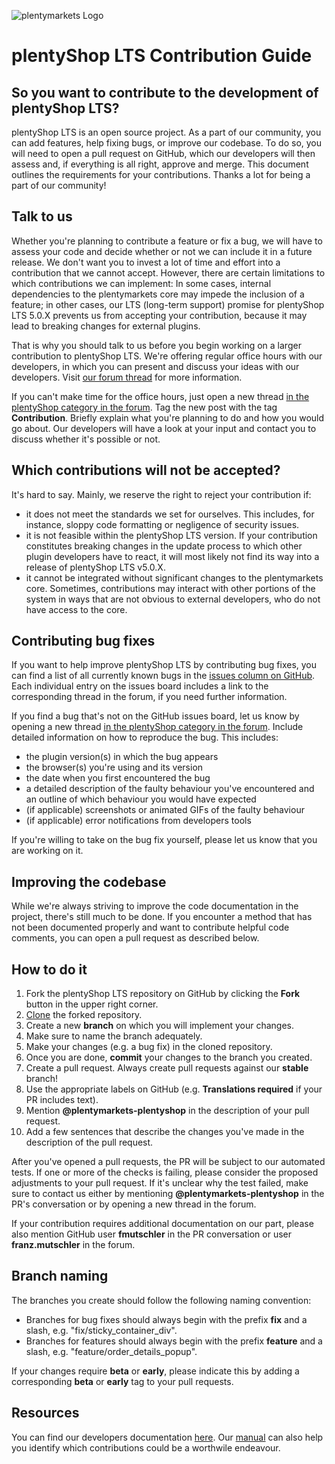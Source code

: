 ![plentymarkets Logo](http://www.plentymarkets.eu/layout/pm/images/logo/plentymarkets-logo.jpg)

# plentyShop LTS Contribution Guide

## So you want to contribute to the development of plentyShop LTS?

plentyShop LTS is an open source project. As a part of our community, you can add features, help fixing bugs, or improve our codebase. To do so, you will need to open a pull request on GitHub, which our developers will then assess and, if everything is all right, approve and merge. This document outlines the requirements for your contributions.
Thanks a lot for being a part of our community!

## Talk to us

Whether you're planning to contribute a feature or fix a bug, we will have to assess your code and decide whether or not we can include it in a future release. We don't want you to invest a lot of time and effort into a contribution that we cannot accept. However, there are certain limitations to which contributions we can implement: In some cases, internal dependencies to the plentymarkets core may impede the inclusion of a feature; in other cases, our LTS (long-term support)
promise for plentyShop LTS 5.0.X prevents us from accepting your contribution, because it may lead to breaking changes for external plugins.

That is why you should talk to us before you begin working on a larger contribution to plentyShop LTS. We're offering regular office hours with our developers, in which you can present and discuss your ideas with our developers. Visit [our forum thread](https://forum.plentymarkets.com/t/regelmaessige-entwicklersprechstunden-regular-developers-talks/637295) for more information.

If you can't make time for the office hours, just open a new thread [in the plentyShop category in the forum](https://forum.plentymarkets.com/c/plentyshop/). Tag the new post with the tag **Contribution**. Briefly explain what you're planning to do and how you would go about. Our developers will have a look at your input and contact you to discuss whether it's possible or not.

## Which contributions will not be accepted?

It's hard to say. Mainly, we reserve the right to reject your contribution if:

- it does not meet the standards we set for ourselves. This includes, for instance, sloppy code formatting or negligence of security issues.
- it is not feasible within the plentyShop LTS version. If your contribution constitutes breaking changes in the update process to which other plugin developers have to react, it will most likely not find its way into a release of plentyShop LTS v5.0.X.
- it cannot be integrated without significant changes to the plentymarkets core. Sometimes, contributions may interact with other portions of the system in ways that are not obvious to external developers, who do not have access to the core.

## Contributing bug fixes

If you want to help improve plentyShop LTS by contributing bug fixes, you can find a list of all currently known bugs in the [issues column on GitHub](https://github.com/plentymarkets/plugin-ceres/issues). Each individual entry on the issues board includes a link to the corresponding thread in the forum, if you need further information.

If you find a bug that's not on the GitHub issues board, let us know by opening a new thread [in the plentyShop category in the forum](https://forum.plentymarkets.com/c/plentyshop/). Include detailed information on how to reproduce the bug. This includes:

- the plugin version(s) in which the bug appears
- the browser(s) you're using and its version
- the date when you first encountered the bug
- a detailed description of the faulty behaviour you've encountered and an outline of which behaviour you would have expected
- (if applicable) screenshots or animated GIFs of the faulty behaviour
- (if applicable) error notifications from developers tools 

If you're willing to take on the bug fix yourself, please let us know that you are working on it.

## Improving the codebase

While we're always striving to improve the code documentation in the project, there's still much to be done. If you encounter a method that has not been documented properly and want to contribute helpful code comments, you can open a pull request as described below.

## How to do it

1. Fork the plentyShop LTS repository on GitHub by clicking the **Fork** button in the upper right corner.
2. [Clone](https://git-scm.com/book/en/v2/Git-Basics-Getting-a-Git-Repository) the forked repository.
3. Create a new **branch** on which you will implement your changes.
4. Make sure to name the branch adequately.
5. Make your changes (e.g. a bug fix) in the cloned repository.
6. Once you are done, **commit** your changes to the branch you created.
7. Create a pull request. Always create pull requests against our **stable** branch!
8. Use the appropriate labels on GitHub (e.g. **Translations required** if your PR includes text).
9. Mention **@plentymarkets-plentyshop** in the description of your pull request.
10. Add a few sentences that describe the changes you've made in the description of the pull request.

After you've opened a pull requests, the PR will be subject to our automated tests. If one or more of the checks is failing, please consider the proposed adjustments to your pull request. If it's unclear why the test failed, make sure to contact us either by mentioning **@plentymarkets-plentyshop** in the PR's conversation or by opening a new thread in the forum. 

If your contribution requires additional documentation on our part, please also mention GitHub user **fmutschler** in the PR conversation or user **franz.mutschler** in the forum.

## Branch naming

The branches you create should follow the following naming convention:
- Branches for bug fixes should always begin with the prefix **fix** and a slash, e.g. "fix/sticky_container_div".
- Branches for features should always begin with the prefix **feature** and a slash, e.g. "feature/order_details_popup".

If your changes require **beta** or **early**, please indicate this by adding a corresponding **beta** or **early** tag to your pull requests.

## Resources

You can find our developers documentation [here](https://developers.plentymarkets.com/en-gb/developers/main/plentyshop-plugins/template-setup.html).
Our [manual](https://knowledge.plentymarkets.com/en-gb/manual/main/online-store/setting-up-ceres.html) can also help you identify which contributions could be a worthwile endeavour.


